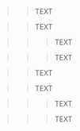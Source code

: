 > > TEXT

> > TEXT

> > > TEXT

> > > TEXT

<blockquote>
  <blockquote>TEXT</blockquote>
</blockquote>

<blockquote>
  <blockquote>
    <p>TEXT</p>
  </blockquote>
</blockquote>

<blockquote>
  <blockquote>
    <blockquote>TEXT</blockquote>
  </blockquote>
</blockquote>

<blockquote>
  <blockquote>
    <blockquote>
      <p>TEXT</p>
    </blockquote>
  </blockquote>
</blockquote>